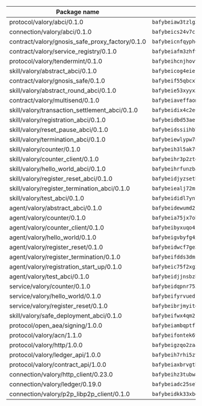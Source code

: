 | Package name                                                  | Package hash                                                  |
| ------------------------------------------------------------- | ------------------------------------------------------------- |
| protocol/valory/abci/0.1.0                                    | `bafybeiaw3tzlg3rkvnn5fcufblktmfwngmxugn4yo7pyjp76zz6aqtqcay` |
| connection/valory/abci/0.1.0                                  | `bafybeics24v7csn2xwyrkdgthrzdbuqutssx3mn572z2tavyr33banqz6u` |
| contract/valory/gnosis_safe_proxy_factory/0.1.0               | `bafybeicnfqyphoqhvlcc663a3g3oyk6gejo6lhi5mpahruy2laeil64obi` |
| contract/valory/service_registry/0.1.0                        | `bafybeiafm3zhfvtsz5ban5svijptxqy46tmdbts3j5qvzhwnnr5x2drd7m` |
| protocol/valory/tendermint/0.1.0                              | `bafybeihcnjhovvyyfbkuw5sjyfx2lfd4soeocfqzxz54g67333m6nk5gxq` |
| skill/valory/abstract_abci/0.1.0                              | `bafybeicog4eierjad4f542ubhe3ez7sxgrsna7t2e5pci2hncpq5vckw4e` |
| contract/valory/gnosis_safe/0.1.0                             | `bafybeif55qbcx76cxbeupirmbjpw5w4m2nsebhenkll744zenbpoi7vopa` |
| skill/valory/abstract_round_abci/0.1.0                        | `bafybeie53xyyx56au4j5y7n3z7pzqwulycbhkxd3hh5z7pvwrjg3a5km5q` |
| contract/valory/multisend/0.1.0                               | `bafybeiaveffaomsnmsc5hx62o77u7ilma6eipox7m5lrwa56737ektva3i` |
| skill/valory/transaction_settlement_abci/0.1.0                | `bafybeidix4c2eufubshcuut3mbbopltxvfk3nmphr3wletwaqyl4bnmyma` |
| skill/valory/registration_abci/0.1.0                          | `bafybeidbd53aefhtmf5eqmbjm3x2syxaaevd46hsqaicem66by6ht56z7i` |
| skill/valory/reset_pause_abci/0.1.0                           | `bafybeidssiihb7crvq6aswgdw5zno6t7ec3j5cke5xaxmwrxa77xcm5frq` |
| skill/valory/termination_abci/0.1.0                           | `bafybeiewlypw7n3dttlzkv5s775vm3tkxlwibmsumkdboverzurgnkt6xy` |
| skill/valory/counter/0.1.0                                    | `bafybeih3l5ak7ubujkf45sqavil2vbtjtxe7eh5urqawer2nj3avir7qva` |
| skill/valory/counter_client/0.1.0                             | `bafybeihr3p2ztqpbgzuo4xi7gwq4hjcc3khibirritnxkajaugshlzxjke` |
| skill/valory/hello_world_abci/0.1.0                           | `bafybeihrfunzbaonoi5pnts4t7moimociy3xkjeikmiiuzqgrinxt6vec4` |
| skill/valory/register_reset_abci/0.1.0                        | `bafybeidjyzsetbkuzcid6wmcwn73za5yubp3z5yzwrjyav2exemdrljqfe` |
| skill/valory/register_termination_abci/0.1.0                  | `bafybeiealj72mk2sfhfavxl5t64rtf7ldyzqtt433oejbzpho42cnidgze` |
| skill/valory/test_abci/0.1.0                                  | `bafybeididl7ynllarmloesudrkhw5trnfvihvqauznswteyvmxtdtyvfda` |
| agent/valory/abstract_abci/0.1.0                              | `bafybeidewumd2jucnsvchnjnfdfe5eex4iig4pv3iqxwrczxdxkfouk3w4` |
| agent/valory/counter/0.1.0                                    | `bafybeia75jx7obyoxx3cs7on4lxmdq6l7uw6vuya2j3ugjvj377t2n7yey` |
| agent/valory/counter_client/0.1.0                             | `bafybeibyxuqo4itomksd6wvr3loblr2ba4jxa4x3wvtgr3rofpl5xueaaa` |
| agent/valory/hello_world/0.1.0                                | `bafybeigvbyfg4xzoax7obbwpuaz4tnyppwhojc6vnzfubsf6hzyuqmnqeq` |
| agent/valory/register_reset/0.1.0                             | `bafybeidwcf7ge3ka7ra3pha6kdknkxmdgrzvlcpzellv7vtqo6t5s625wm` |
| agent/valory/register_termination/0.1.0                       | `bafybeifdds3dmzoc7nlyrupznrjh4dsjbd324oujskx3sj4swlnhea3agu` |
| agent/valory/registration_start_up/0.1.0                      | `bafybeic75f2xg2cevx32ufn2ahics2lc34jaqmtrj54jhbmsrwo4zze5gi` |
| agent/valory/test_abci/0.1.0                                  | `bafybeidjjnsbzb6n3u6dovjjmkmxhumwlprtnr6ciebjrmvb4gjgdhsmb4` |
| service/valory/counter/0.1.0                                  | `bafybeidqpnr7536niha4qniqbadmzov6plvoailxeb77td6bdbh5abqzia` |
| service/valory/hello_world/0.1.0                              | `bafybeifyrvuedfbvn6ij5fe5aw5pji3y4cqokt6og55l4gp5qjkcv47ab4` |
| service/valory/register_reset/0.1.0                           | `bafybeibrjmyitok3rq4y5rarhhzdp66btsg3ccn7dellcuruf74wgmq5be` |
| skill/valory/safe_deployment_abci/0.1.0                       | `bafybeifwx4qm2kmztgi5rkrsjtx6pytzaxwe4ofspzmxg5ilhi74kciahm` |
| protocol/open_aea/signing/1.0.0                               | `bafybeiambqptflge33eemdhis2whik67hjplfnqwieoa6wblzlaf7vuo44` |
| protocol/valory/acn/1.1.0                                     | `bafybeifontek6tvaecatoauiule3j3id6xoktpjubvuqi3h2jkzqg7zh7a` |
| protocol/valory/http/1.0.0                                    | `bafybeigzqo2zaakcjtzzsm6dh4x73v72xg6ctk6muyp5uq5ueb7y34fbxy` |
| protocol/valory/ledger_api/1.0.0                              | `bafybeih7rhi5zvfvwakx5ifgxsz2cfipeecsh7bm3gnudjxtvhrygpcftq` |
| protocol/valory/contract_api/1.0.0                            | `bafybeiaxbrvgtbdrh4lslskuxyp4awyr4whcx3nqq5yrr6vimzsxg5dy64` |
| connection/valory/http_client/0.23.0                          | `bafybeihz3tubwado7j3wlivndzzuj3c6fdsp4ra5r3nqixn3ufawzo3wii` |
| connection/valory/ledger/0.19.0                               | `bafybeiadc25se7dgnn4mufztwpzdono4xsfs45qknzdqyi3gckn6ccuv44` |
| connection/valory/p2p_libp2p_client/0.1.0                     | `bafybeidkk33xbga54szmitk6uwsi3ef56hbbdbuasltqtiyki34hgfpnxa` |
